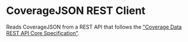 # CoverageJSON REST Client

Reads CoverageJSON from a REST API that follows the ["Coverage Data REST API Core Specification"](https://github.com/Reading-eScience-Centre/coverage-restapi).
